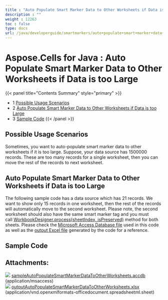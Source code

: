 ```yaml
---
title : "Auto Populate Smart Marker Data to Other Worksheets if Data is too Large" 
description : "" 
weight : 12263 
toc : false
type: docs
url: /java/developerguide/smartmarkers/auto+populate+smart+marker+data+to+other+worksheets+if+data+is+too+large/
---
```


# Aspose.Cells for Java : Auto Populate Smart Marker Data to Other Worksheets if Data is too Large


{{< panel title="Contents Summary" style="primary" >}}
*   1 [Possible Usage Scenarios](#possible-usage-scenarios)
*   2 [Auto Populate Smart Marker Data to Other Worksheets if Data is too Large](#auto-populate-smart-marker-data-to-other-worksheets-if-data-is-too-large)
*   3 [Sample Code](#sample-code)
{{< /panel >}}
 

## Possible Usage Scenarios

Sometimes, you want to auto-populate smart marker data to other worksheets if it is too large. Suppose, your data source has 1500000 records. These are too many records for a single worksheet, then you can move the rest of the records to next worksheet.

## Auto Populate Smart Marker Data to Other Worksheets if Data is too Large

The following sample code has a data source which has 21 records. We want to show only 15 records in one worksheet, then the rest of the records will automatically move to the second worksheet. Please note, the second worksheet should also have the same smart marker tag and you must call [WorkbookDesigner.process(sheetIndex, isPreserved)](https://apireference.aspose.com/java/cells/com.aspose.cells/workbookdesigner#process(int,%20boolean)) method for both sheets. Please check the [Microsoft Access Database file](https://docs2.aspose.com/cells/java/attachments/60229089/60489777.accdb) used in this code as well as the [output Excel file](https://docs2.aspose.com/cells/java/attachments/60229089/60489786.xlsx) generated by the code for a reference.

## Sample Code

## Attachments:

![](https://docs2.aspose.com/cells/java/images/icons/bullet_blue.gif) [sampleAutoPopulateSmartMarkerDataToOtherWorksheets.accdb](https://docs2.aspose.com/cells/java/attachments/60229089/60489777.accdb) (application/msaccess)  
![](https://docs2.aspose.com/cells/java/images/icons/bullet_blue.gif) [outputAutoPopulateSmartMarkerDataToOtherWorksheets.xlsx](https://docs2.aspose.com/cells/java/attachments/60229089/60489786.xlsx) (application/vnd.openxmlformats-officedocument.spreadsheetml.sheet)  

